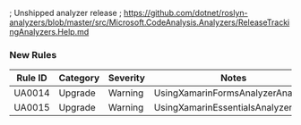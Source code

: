 ﻿; Unshipped analyzer release
; https://github.com/dotnet/roslyn-analyzers/blob/master/src/Microsoft.CodeAnalysis.Analyzers/ReleaseTrackingAnalyzers.Help.md

### New Rules
Rule ID | Category | Severity | Notes
--------|----------|----------|-------
UA0014 | Upgrade | Warning | UsingXamarinFormsAnalyzerAnalyzer
UA0015 | Upgrade | Warning | UsingXamarinEssentialsAnalyzer 